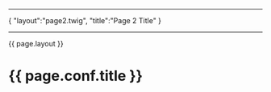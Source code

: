***
{
    "layout":"page2.twig",
    "title":"Page 2 Title"
}
***

{{ page.layout }}

# {{ page.conf.title }}
